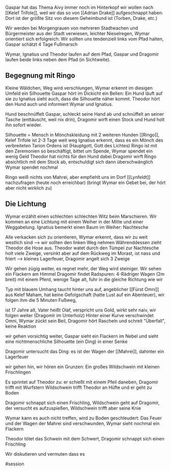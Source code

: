 Gaspar hat das Thema Aivy immer noch im Hinterkopf
wir wollen nach [[Kelef Trifole]], weil wir das so von [[Adrian Drake]] aufgeschnappt haben: Dort ist der größte Sitz von diesem Geheimbund ist (Torben, Drake, etc.)

Wir werden bei Morgengrauen von mehreren Stadtwachen und Bürgermeister aus der Stadt verwiesen, leichter Nieselregen, Wymar orientiert sich erfolgreich: Wir sollten uns tendenziell links vom Pfad halten, Gaspar schätzt 4 Tage Fußmarsch

Wymar, Ignatius und Theodor laufen auf dem Pfad, Gaspar und Dragomir laufen beide links neben dem Pfad (in Sichtweite).

## Begegnung mit Ringo
Kleine Wäldchen, Weg wird verschlungen, Wymar erkennt im diesigen Umfeld ein Silhouette 
Gaspar hört im Dickicht ein Bellen: Ein Hund läuft auf sie zu
Ignatius sieht auch, dass die Silhouette näher kommt.
Theodor hört den Hund auch und informiert Wymar und Ignatius.

Hund beschnüffelt Gaspar, schleckt seine Hand ab und schnüffelt an seiner Tasche (enttäuscht, weil nix drin), Dragomir wirft einen Stock und Hund holt ihn sofort wieder.

Silhouette = Mensch in Mönchskleidung mit 2 weiteren Hunden [[Ringo]],
Kelef Trifole ist 2-3 Tage weit weg
Ignatius erkennt, dass es ein Mönch des verbreiteten Tarion Ordens ist (Hauptgott, Gott des Lichtes)
Ringo ist mit den Zeremonien so beschäftigt, bittet um Spende, Wymar spendet ein wenig Geld
Theodor hat nichts für den Hund dabei
Dragomir wirft Ringo absichtlich mit dem Stock ab, entschuldigt sich dann überschwänglich
Wymar spendet nochmal 

Ringo weiß nichts von Mahrei, aber empfiehlt uns im Dorf [[Lynfeldt]] nachzufragen (heute noch erreichbar)
(bringt Wymar ein Gebet bei, der hört aber nicht wirklich zu)

## Die Lichtung
Wymar erzählt einen schlechten schlechten Witz beim Marschieren.
Wir kommen an eine Lichtung mit einem Weiher in der Mitte und einer Weggabelung.
Ignatius bemerkt einen Baum im Weiher: Nachtesche

Alle verkacken sich zu orientieren, Wymar erkennt, dass wir zu weit westlich sind --> wir sollten den linken Weg nehmen
Währenddessen zieht Theodor die Hose aus.
Theodor watet durch den Tümpel zur Nachtesche holt viele Zweige, versinkt aber auf dem Rückweg im Morast, ist nass und friert --> kleines Lagerfeuer, Dragomir angelt sich 3 Zweige

Wir gehen zügig weiter, es regnet mehr, der Weg wird steiniger. Wir sehen ein Flackern am Himmel
Dragomir findet Radspuren: 4-Rädriger Wagen (2m breit) mit einem Pferd, wenige Tage alt, fuhr in die gleiche Richtung wie wir

Typ mit blauem Umhang taucht hinter uns auf, angeblicher [[Fürst Omni]] aus Kelef Maham, hat keine Gefolgschaft (hatte Lust auf ein Abenteuer), wir folgen ihm die 5 Minuten Fußweg, 

ist 17 Jahre alt, Vater heißt Olaf, verspricht uns Gold, wirkt sehr naiv, wir folgen weiter (Dragomir im Unterholz)
Hinter einer Kurve verschwindet Omni, Wymar zückt sein Beil, Dragomir hört Rascheln und schreit "Überfall", keine Reaktion

wir gehen vorsichtig weiter, Gaspar sieht ein Flackern im Nebel und sieht eine nichtmenschliche Silhouette (ein Ding) in einer Senke

Dragomir untersucht das Ding: es ist der Wagen der [[Mahrei]], dahinter ein Lagerfeuer

wir gehen hin, wir hören ein Grunzen: Ein großes Wildschwein mit kleinen Frischlingen

Es sprintet auf Theodor zu: er schießt mit einem Pfeil daneben, Dragomir trifft mit Wurfstern
Wildschwein trifft Theodor an Hüfte und er geht zu Boden

Dragomir schnappt sich einen Frischling, Wildschwein geht auf Dragomir, der versucht es aufzuspießen, Wildschwein trifft aber seine Knie

Wymar kann es auch nicht treffen, wird zu Boden geschleudert: Das Feuer und der Wagen der Mahrei sind verschwunden, Wymar sieht nochmal ein Flackern

Theodor tötet das Schwein mit dem Schwert, Dragomir schnappt sich einen Frischling

Wir diskutieren und vermuten dass es

#session 